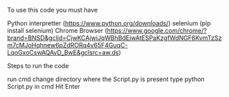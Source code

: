 To use this code you must have 

Python interpretter (https://www.python.org/downloads/)
selenium (pip install selenium)
Chrome Browser (https://www.google.com/chrome/?brand=BNSD&gclid=CjwKCAjwiJqWBhBdEiwAtESPaKzgfWdNGF6KvmTzSzm7cMJoHqhnew6pZdRORq4v65F4GuqC-LqoGxoCswAQAvD_BwE&gclsrc=aw.ds)

Steps to run the code 

run cmd 
change directory where the Script.py is present 
type python Script.py in cmd
Hit Enter
